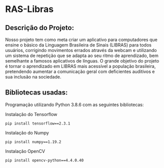 # RAS-Libras

## Descrição do Projeto:

Nosso projeto tem como meta criar um aplicativo para computadores que ensine o básico da Linguagem Brasileira de Sinais (LIBRAS) para todos usuários, corrigindo movimentos errados através da webcam e utilizando um sistema de repetição que se adapta ao seu ritmo de aprendizado, bem semelhante a famosos aplicativos de línguas. O grande objetivo do projeto é tornar o aprendizado em LIBRAS mais acessível a população brasileira, pretendendo aumentar a comunicação geral com deficientes auditivos e sua inclusão na sociedade.

## Bibliotecas usadas:

Programação utilizando Python 3.8.6 com as seguintes bibliotecas:

Instalação do Tensorflow
```
pip install tensorflow==2.3.1
```
Instalação do Numpy
```
pip install numpy==1.19.2
```
Instalação OpenCV
```
pip install opencv-python==4.4.0.40
```